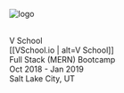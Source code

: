 ![logo](https://vschool.io/wp-content/uploads/2018/04/VSPrism_OuterSpace.png)

</br>V School
</br>[[VSchool.io | alt=V School]]
</br>Full Stack (MERN) Bootcamp
</br>Oct 2018 - Jan 2019
</br>Salt Lake City, UT
